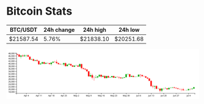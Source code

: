# Bitcoin Stats

BTC/USDT|24h change|24h high|24h low|
|---|---|---|---|
|$21587.54|5.76%|$21838.10|$20251.68|

<img src="./chart.svg">
